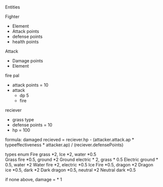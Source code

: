 Entities

Fighter 
- Element 
- Attack points
- defense points
- health points

Attack
- Damage points
- Element

fire pal
- attack points = 10
- attack
	- dp 5
	- fire

reciever
- grass type
- defense points = 10
- hp = 100

formula:
damaged recieved = reciever.hp -  (attacker.attack.ap * typeeffectiveness * attacker.ap) / (reciever.defensePoints)

types enum 
Fire 		grass *2, Ice  *2, water *0.5	
Grass		fire *0.5, ground *2
Ground		electric * 2, grass * 0.5
Electric	ground * 0.5, water *2
Water		fire *2, electric *0.5
Ice			Fire *0.5, dragon *2
Dragon		ice *0.5, dark *2
Dark		dragon *0.5, neutral *2
Neutral		dark *0.5

if none above, damage  = * 1


